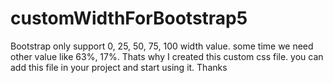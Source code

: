 # customWidthForBootstrap5

Bootstrap only support 0, 25, 50, 75, 100 width value.
some time we need other value like 63%, 17%. Thats why I created this custom css file. you can add this file in your project and start using it. Thanks

